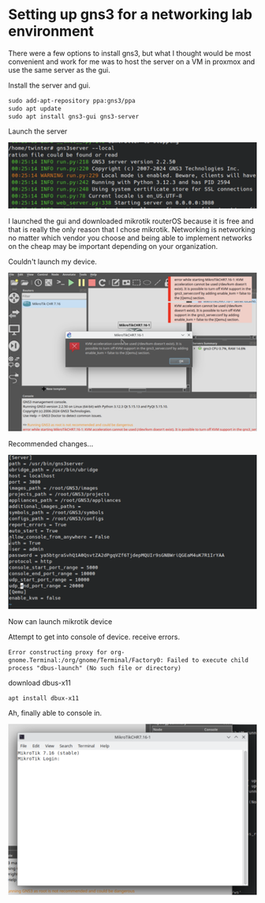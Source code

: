 # Setting up gns3 for a networking lab environment

There were a few options to install gns3, but what I thought would be most convenient and work for me was to host the server on a VM in proxmox and use the same server as the gui. 

Install the server and gui. 

```
sudo add-apt-repository ppa:gns3/ppa
sudo apt update
sudo apt install gns3-gui gns3-server
```
Launch the server

![alt text](images/startserver.png)

I launched the gui and downloaded mikrotik routerOS because it is free and that is really the only reason that I chose mikrotik. Networking is networking no matter which vendor you choose and being able to implement networks on the cheap may be important depending on your organization.

Couldn't launch my device. 

![alt text](images/mikrotikqemu.png)

Recommended changes... 

![alt text](images/Qemukvm.png)

Now can launch mikrotik device 

Attempt to get into console of device. receive errors. 

```
Error constructing proxy for org-gnome.Terminal:/org/gnome/Terminal/Factory0: Failed to execute child process "dbus-launch" (No such file or directory)
```

download dbus-x11

```
apt install dbux-x11
```

Ah, finally able to console in. 

![alt text](images/mikrotikconsole.png)


